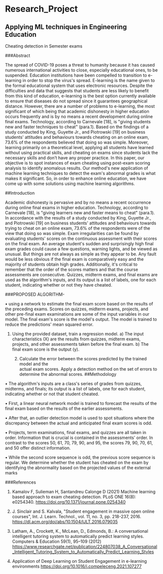 # Research_Project
## Applying ML techniques in Engineering Education
Cheating detection in Semester exams

###Abstract

The spread of COVID-19 poses a threat to humanity because it has caused numerous international activities to close, especially educational ones, to be suspended. Education institutions have been compelled to transition to e-learning in order to stop the virus's spread.
E-learning is the name given to the formal educational system that uses electronic resources. Despite the difficulties and data that suggests that students are less likely to benefit from this kind of education, e-learning is the best option currently available to ensure that diseases do not spread since it guarantees geographical distance.
However, there are a number of problems to e-learning, the most significant of which being that academic dishonesty in higher education occurs frequently and is by no means a recent development during online final exams. Technology, according to Carnevale [18], is "giving students new and faster techniques to cheat" (para.1). Based on the findings of a study conducted by King, Guyette Jr., and Piotrowski [19] on business students' attitudes and behaviours towards cheating on an online exam, 73.6% of the respondents believed that doing so was simple. Moreover, learning primarily on a theoretical level, applying all students have learned without using practical skills, and cheating on exams since students lack the necessary skills and don’t have any proper practice.
In this paper, our objective is to spot instances of exam cheating using post-exam scoring analysis to identify anomalous results. Our method's new application of machine learning techniques to detect the exam's abnormal grades is what makes it significant.
So, in order to enhance online education, we have come up with some solutions using machine learning algorithms.

##Introduction

Academic dishonesty is pervasive and by no means a recent occurrence during online final exams in higher education. Technology, according to Carnevale [18], is "giving learners new and faster means to cheat" (para.1). In accordance with the results of a study conducted by King, Guyette Jr., and Piotrowski [19] on business students' attitudes and behaviours towards trying to cheat on an online exam, 73.6% of the respondents were of the view that doing so was simple.
Exam irregularities can be found by evaluating students' scores on the continuous assessment with their scores on the final exam. An average student's sudden and surprisingly high final exam grades could cause a few questions, warning lights, and be viewed as unusual. But things are not always as simple as they appear to be. Any fault would be less obvious if the final exam is comparatively easy and the majority of students obtain high grades. Additionally, it's critical to remember that the order of the scores matters and that the course assessments are consecutive.
Quizzes, midterm exams, and final exams are used as the algorithm's inputs, and its output is a list of labels, one for each student, indicating whether or not they have cheated.

###PROPOSED ALGORITHM-

•	using a network to estimate the final exam score based on the results of the preceding exams. Scores on quizzes, midterm exams, projects, and other pre-final exam examinations are some of the input variables in our model. The final exam's score is the model's output. The model is trained to reduce the predictions' mean squared error.

1.	Using the provided dataset, train a regression model.
a)	The input characteristics (X) are the results from quizzes, midterm exams, projects, and other assessments taken before the final exam.
b)	 The final exam score is the output (y).    

   
       2.  Calculate the error between the scores predicted by the trained model and the  
            actual exam scores. Apply a detection method on the set of errors to 
            determine the abnormal scores.
##Methodology


•	The algorithm's inputs are a class's series of grades from quizzes, midterms, and   finals; its output is a list of labels, one for each student, indicating whether or not that student cheated.

•	First, a linear neural network model is trained to forecast the results of the final exam based on the results of the earlier assessments.

•	After that, an outlier detection model is used to spot situations where the discrepancy between the actual and anticipated final exam scores is odd.

•	Projects, term examinations, final exams, and quizzes are all taken in order. Information that is crucial is contained in the assessments' order. In contrast to the scores 50, 61, 70, 79, 90, and 95, the scores 79, 90, 70, 61, and 50 offer distinct information.

•	While the second score sequence is odd, the previous score sequence is regular. We determine whether the student has cheated on the exam by identifying the abnormality based on the projected values of the external marks




###References 

1.	Kamalov F, Sulieman H, Santandreu Calonge D (2021) Machine learning based approach to exam cheating detection. PLoS ONE 16(8): e0254340. https://doi.org/10.1371/journal.pone.0254340

2.	J. Sinclair and S. Kalvala, "Student engagement in massive
open online courses", Int. J. Learn. Technol., vol. 11, no. 3, pp. 218-237, 2016.
https://dl.acm.org/doi/abs/10.1504/IJLT.2016.079035
      
3.	Latham, A., Crockett, K., McLean, D., Edmonds, B.: A conversational intelligent tutoring system to automatically predict learning styles. Computers & Education 59(1), 95–109 (2012)
https://www.researchgate.net/publication/224807038_A_Conversational_Intelligent_Tutoring_System_to_Automatically_Predict_Learning_Styles

4.	Application of Deep Learning on Student Engagement in e-learning environments
https://doi.org/10.1016/j.compeleceng.2021.107277


